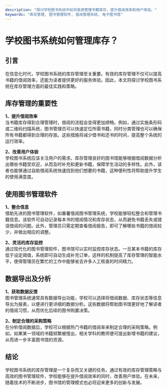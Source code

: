 ```yaml
---
description: "探讨学校图书系统中如何高效管理书籍库存，提升借阅效率和用户体验。"
keywords: "库存管理, 图书管理软件, 借阅管理系统, 电子图书馆"
---
```

# 学校图书系统如何管理库存？

## 引言

在信息化时代，学校图书系统的库存管理至关重要。有效的库存管理不仅可以提高书籍的借阅效率，还能为读者提供更好的服务体验。因此，本文将探讨学校图书系统在库存管理方面的最佳实践和策略。

## 库存管理的重要性

**1、提升借阅效率**  
当书籍库存得到合理管理时，借阅的流程会变得更加顺畅。例如，通过实施条形码或二维码扫描系统，图书管理员可以快速定位所需书籍，同时分类管理也可以确保所有书籍都得到合理的存放。这些措施将减少借书和还书的时间，提高整个系统的运行效率。

**2、改善用户体验**  
学校图书系统应该关注用户的需求。库存管理良好的图书馆能够根据借阅数据分析出哪些书籍受欢迎，从而及时补充和更新书籍，保障学生活动的多样性。此外，读者也能够通过自助借阅系统快速找到他们想要的书籍，这种便利性将帮助提升学生的使用满意度。

## 使用图书管理软件

**1、整合信息**  
借助先进的图书管理软件，如番薯借阅图书管理系统，学校能够轻松整合和管理书籍信息。该软件可自动记录每本书的借阅情况和库存状态，从而避免书籍丢失或错误借阅的问题。此外，管理员只需定期查看借阅报告，即可了解哪些书籍的借阅较少，并做出相应的调整。

**2、灵活的库存监控**  
通过现代化的图书管理软件，图书馆可以实时监控库存状态。一旦某本书籍的库存低于设定阈值，系统即可自动生成补充订单，这样的机制提高了库存管理的智能水平，使得管理员在繁忙的工作中能够省去许多人工核查的时间精力。

## 数据导出及分析

**1、获取数据反馈**  
图书管理系统通常具有数据导出功能，学校可以选择将借阅数据、库存状态等信息导出为报表，以便进行更详细的数据分析。这些数据将帮助图书馆更好地了解读者的借阅习惯，从而优化后续的图书购置决策。

**2、制定合理的采购策略**  
在分析借阅数据后，学校可以根据热门书籍的借阅率来制定合理的采购策略。例如，如果某一领域的书籍频繁被借出，相关学科的教师便可提出新增书籍的建议，从而进一步丰富图书馆的资源。

## 结论

学校图书系统的库存管理是一个复杂而又关键的任务。通过有效的库存管理策略与高效的图书管理软件，学校能够在提升借阅效率的同时，改善用户体验。在未来，随着技术的不断进步，图书馆的管理模式也必将迎来更多的创新与发展。
